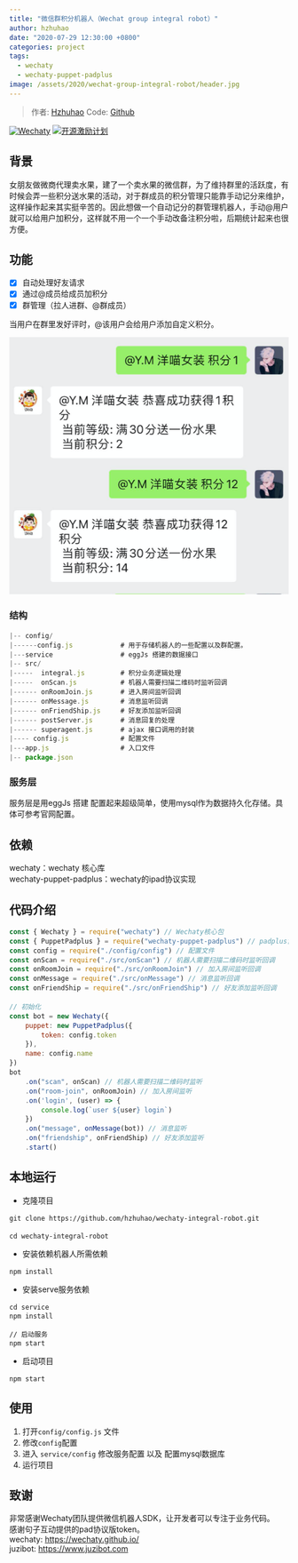 ```yaml
---
title: "微信群积分机器人（Wechat group integral robot）"
author: hzhuhao
date: "2020-07-29 12:30:00 +0800"
categories: project
tags:
  - wechaty
  - wechaty-puppet-padplus
image: /assets/2020/wechat-group-integral-robot/header.jpg
---
```


> 作者: [Hzhuhao](https://github.com/hzhuhao/)
> Code: [Github](https://github.com/hzhuhao/wechaty-integral-robot)

[![Wechaty](https://img.shields.io/badge/Powered%20By-Wechaty-green.svg#align=left&display=inline&height=20&margin=%5Bobject%20Object%5D&originHeight=20&originWidth=132&status=done&style=none&width=132)](https://github.com/chatie/wechaty)
[![开源激励计划](https://img.shields.io/badge/Wechaty-%E5%BC%80%E6%BA%90%E6%BF%80%E5%8A%B1%E8%AE%A1%E5%88%92-green.svg#align=left&display=inline&height=20&margin=%5Bobject%20Object%5D&originHeight=20&originWidth=134&status=done&style=none&width=134)](https://github.com/juzibot/Welcome/wiki/Everything-about-Wechaty)

## 背景

女朋友做微商代理卖水果，建了一个卖水果的微信群，为了维持群里的活跃度，有时候会弄一些积分送水果的活动，对于群成员的积分管理只能靠手动记分来维护，这样操作起来其实挺辛苦的。因此想做一个自动记分的群管理机器人，手动@用户就可以给用户加积分，这样就不用一个一个手动改备注积分啦，后期统计起来也很方便。

<!--more-->

## 功能

- [x] 自动处理好友请求
- [x] 通过@成员给成员加积分
- [x] 群管理（拉人进群、@群成员）

当用户在群里发好评时，@该用户会给用户添加自定义积分。

![效果图](/assets/2020/wechat-group-integral-robot/wxscreen.png)

### 结构

```js
|-- config/
|------config.js            # 用于存储机器人的一些配置以及群配置。
|---service                 # eggJs 搭建的数据接口
|-- src/
|-----  integral.js         # 积分业务逻辑处理
|-----  onScan.js           # 机器人需要扫描二维码时监听回调
|------ onRoomJoin.js       # 进入房间监听回调
|------ onMessage.js        # 消息监听回调
|------ onFriendShip.js     # 好友添加监听回调
|------ postServer.js       # 消息回复的处理
|------ superagent.js       # ajax 接口调用的封装
|---- config.js             # 配置文件
|---app.js                  # 入口文件
|-- package.json
```

### 服务层

服务层是用eggJs 搭建 配置起来超级简单，使用mysql作为数据持久化存储。具体可参考官网配置。

## 依赖

wechaty：wechaty 核心库  
wechaty-puppet-padplus：wechaty的ipad协议实现

## 代码介绍

```javascript
const { Wechaty } = require("wechaty") // Wechaty核心包
const { PuppetPadplus } = require("wechaty-puppet-padplus") // padplus协议包
const config = require("./config/config") // 配置文件
const onScan = require("./src/onScan") // 机器人需要扫描二维码时监听回调
const onRoomJoin = require("./src/onRoomJoin") // 加入房间监听回调
const onMessage = require("./src/onMessage") // 消息监听回调
const onFriendShip = require("./src/onFriendShip") // 好友添加监听回调

// 初始化
const bot = new Wechaty({
    puppet: new PuppetPadplus({
        token: config.token
    }),
    name: config.name
})
bot
    .on("scan", onScan) // 机器人需要扫描二维码时监听
    .on("room-join", onRoomJoin) // 加入房间监听
    .on('login', (user) => {
        console.log(`user ${user} login`)
    })
    .on("message", onMessage(bot)) // 消息监听
    .on("friendship", onFriendShip) // 好友添加监听
    .start()

```

## 本地运行

- 克隆项目

```shell
git clone https://github.com/hzhuhao/wechaty-integral-robot.git

cd wechaty-integral-robot
```

- 安装依赖机器人所需依赖

```shell
npm install
```

- 安装serve服务依赖

```shell
cd service
npm install

// 启动服务
npm start
```

- 启动项目

```shell
npm start
```

## 使用

1. 打开`config/config.js` 文件
2. 修改`config`配置
3. 进入 `service/config` 修改服务配置 以及 配置mysql数据库
4. 运行项目

## 致谢

非常感谢Wechaty团队提供微信机器人SDK，让开发者可以专注于业务代码。  
感谢句子互动提供的pad协议版token。  
wechaty: <https://wechaty.github.io/>  
juzibot: <https://www.juzibot.com>

